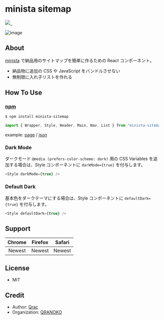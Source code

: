 # minista sitemap

<p>
  <a aria-label="Made by QRANOKO" href="https://qranoko.jp">
    <img src="https://img.shields.io/badge/MADE%20BY%20QRANOKO-212121.svg?style=for-the-badge&labelColor=212121">
  </a>
  <a aria-label="NPM version" href="https://www.npmjs.com/package/minista-sitemap">
    <img alt="" src="https://img.shields.io/npm/v/minista-sitemap.svg?style=for-the-badge&labelColor=212121">
  </a>
  <a aria-label="License" href="https://github.com/qrac/minista-sitemap/blob/master/LICENSE">
    <img alt="" src="https://img.shields.io/npm/l/minista-sitemap.svg?style=for-the-badge&labelColor=212121">
  </a>
</p>

![image](https://i.gyazo.com/3346e4804e9655416a6e3ed0af6f94b6.png)

## About

[minista](https://github.com/qrac/minista) で納品用のサイトマップを簡単に作るための React コンポーネント。

- 納品物に追加の CSS や JavaScript をバンドルさせない
- 無制限に入れ子リストを作れる

## How To Use

### [npm](https://www.npmjs.com/package/minista-sitemap)

```bash
$ npm install minista-sitemap
```

```js
import { Wrapper, Style, Header, Main, Nav, List } from "minista-sitemap"
```

example: [page](https://github.com/qrac/minista-sitemap/blob/main/test/src/pages/index.js) / [json](https://github.com/qrac/minista-sitemap/blob/main/test/project.json)

### Dark Mode

ダークモード `@media (prefers-color-scheme: dark)` 用の CSS Variables を追加する場合は、Style コンポーネントに `darkMode={true}` を付与します。

```js
<Style darkMode={true} />
```

### Default Dark

基本色をダークテーマにする場合は、Style コンポーネントに `defaultDark={true}` を付与します。

```js
<Style defaultDark={true} />
```

## Support

| Chrome | Firefox | Safari |
| :----: | :-----: | :----: |
| Newest | Newest  | Newest |

## License

- MIT

## Credit

- Author: [Qrac](https://qrac.jp)
- Organization: [QRANOKO](https://qranoko.jp)
